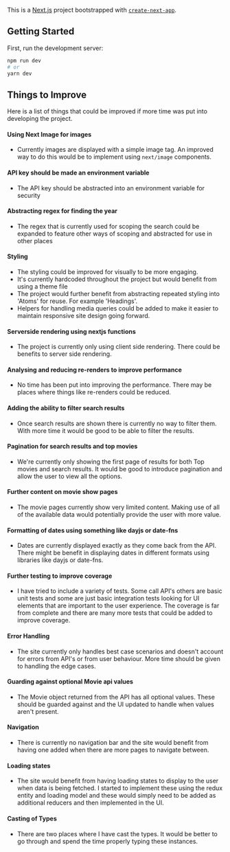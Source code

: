 This is a [Next.js](https://nextjs.org/) project bootstrapped with [`create-next-app`](https://github.com/vercel/next.js/tree/canary/packages/create-next-app).

## Getting Started

First, run the development server:

```bash
npm run dev
# or
yarn dev
```

## Things to Improve

Here is a list of things that could be improved if more time was put into developing the project.

#### Using Next Image for images

- Currently images are displayed with a simple image tag. An improved way to do this would be to implement using `next/image` components.

#### API key should be made an environment variable

- The API key should be abstracted into an environment variable for security

#### Abstracting regex for finding the year

- The regex that is currently used for scoping the search could be expanded to feature other ways of scoping and abstracted for use in other places

#### Styling

- The styling could be improved for visually to be more engaging.
- It's currently hardcoded throughout the project but would benefit from using a theme file
- The project would further benefit from abstracting repeated styling into 'Atoms' for reuse. For example 'Headings'.
- Helpers for handling media queries could be added to make it easier to maintain responsive site design going forward.

#### Serverside rendering using nextjs functions

- The project is currently only using client side rendering. There could be benefits to server side rendering.

#### Analysing and reducing re-renders to improve performance

- No time has been put into improving the performance. There may be places where things like re-renders could be reduced.

#### Adding the ability to filter search results

- Once search results are shown there is currently no way to filter them. With more time it would be good to be able to filter the results.

#### Pagination for search results and top movies

- We're currently only showing the first page of results for both Top movies and search results. It would be good to introduce pagination and allow the user to view all the options.

#### Further content on movie show pages

- The movie pages currently show very limited content. Making use of all of the available data would potentially provide the user with more value.

#### Formatting of dates using something like dayjs or date-fns

- Dates are currently displayed exactly as they come back from the API. There might be benefit in displaying dates in different formats using libraries like dayjs or date-fns.

#### Further testing to improve coverage

- I have tried to include a variety of tests. Some call API's others are basic unit tests and some are just basic integration tests looking for UI elements that are important to the user experience. The coverage is far from complete and there are many more tests that could be added to improve coverage.

#### Error Handling

- The site currently only handles best case scenarios and doesn't account for errors from API's or from user behaviour. More time should be given to handling the edge cases.

#### Guarding against optional Movie api values

- The Movie object returned from the API has all optional values. These should be guarded against and the UI updated to handle when values aren't present.

#### Navigation

- There is currently no navigation bar and the site would benefit from having one added when there are more pages to navigate between.

#### Loading states

- The site would benefit from having loading states to display to the user when data is being fetched. I started to implement these using the redux entity and loading model and these would simply need to be added as additional reducers and then implemented in the UI.

#### Casting of Types

- There are two places where I have cast the types. It would be better to go through and spend the time properly typing these instances.

